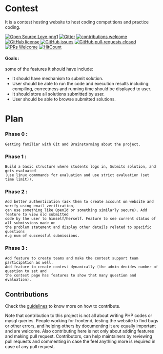 
# Contest 
It is a contest hosting website to host coding competitions and practice coding.

[![Open Source Love png1](https://badges.frapsoft.com/os/v1/open-source.png?v=103)](https://github.com/harshraj22/contest)  [![Gitter](https://badges.gitter.im/batchOf18/contest.svg)](https://gitter.im/batchOf18/contest?utm_source=badge&utm_medium=badge&utm_campaign=pr-badge)   [![contributions welcome](https://img.shields.io/badge/contributions-welcome-brightgreen.svg?style=flat)](https://github.com/harshraj22/contest/issues)  [![GitHub license](https://img.shields.io/badge/license-MIT-red)](https://github.com/harshraj22/contest/blob/master/LICENSE)  [![GitHub issues](https://img.shields.io/badge/issues-open-brightgreen)](https://github.com/harshraj22/contest/issues/)   [![GitHub pull-requests closed](https://img.shields.io/badge/pull%20requests-open-blue)](https://GitHub.com/harshraj22/contest/pulls/) [![PRs Welcome](https://img.shields.io/badge/PRs-welcome-brightgreen.svg?style=flat-square)](https://git-scm.com/docs/git-request-pull)  [![HitCount](http://hits.dwyl.io/harshraj22/contest.svg)](http://hits.dwyl.io/harshraj22/contest)

#### Goals :
   some of the features it should have include:
   
   * It should have mechanism to submit solution.
   * User should be able to run the code and execution results including compiling, correctness and running time should be displayed to user.
   * It should store all solutions submitted by user.
   * User should be able to browse submitted solutions.
# Plan
### Phase 0 :
    Getting familiar with Git and Brainstorming about the project.

### Phase 1 :
    Build a basic structure where students logs in, Submits solution, and gets evaluated 
    (use linux commmands for evaluation and use strict evaluation (set time limit)).

### Phase 2 :
    Add better authentication (ask them to create account on website and verify using email verification, 
    can use something like OpenId or something similarly secure). Add feature to view old submitted 
    code by the user to himself/herself. Feature to see current status of all submissions made on
    the problem statement and display other details related to specific questions 
    e.g num of successful submissions.
    
### Phase 3 :
    Add feature to create teams and make the contest support team participation as well. 
    Add feature to create contest dynamically (the admin decides number of question to set and 
    the contest page has features to show that many question and evaluation).
    
## Contributions
Check the [guidelines](CONTRIBUTING.md) to know more on how to contribute.
    
Note that contribution to this project is not all about writing PHP codes or mysql queries. 
People working for frontend, testing the website to find bugs or other errors, and helping others
by documenting it are equally important and are welcome. Also contributing here is not only about adding features and making pull request. Contributors, can help maintainers by reviewing pull requests and commenting in case the feel anything more is required in case of any pull request.
